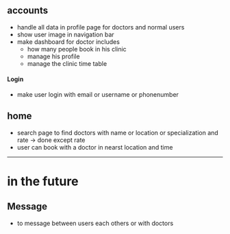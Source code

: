 
## accounts
- handle all data in profile page for doctors and normal users
- show user image in navigation bar
- make dashboard for doctor includes
    - how many people book in  his clinic
    - manage his profile 
    - manage the clinic time table 

#### Login

- make user login with email or username or phonenumber

## home 
- search page to find doctors with name or location or specialization and rate -> done except rate
- user can book with a doctor in nearst location and time




----
# in the future
## Message
- to message between users each others or with doctors

